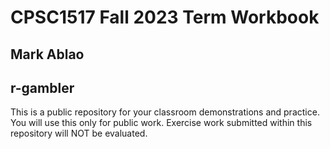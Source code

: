# CPSC1517 Fall 2023 Term Workbook

## Mark Ablao

## r-gambler

This is a public repository for your classroom demonstrations and practice. You will use this only for public work. Exercise work submitted within this repository will NOT be evaluated.

